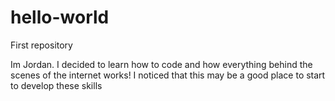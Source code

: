 # hello-world
First repository

Im Jordan. I decided to learn how to code and how everything behind the scenes of the internet works! I noticed that this may be a good place to start to develop these skills
